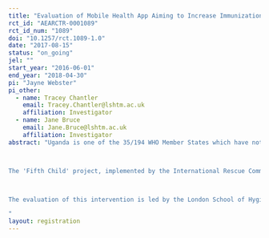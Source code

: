 ```yaml
---
title: "Evaluation of Mobile Health App Aiming to Increase Immunization Coverage in Northern Uganda "
rct_id: "AEARCTR-0001089"
rct_id_num: "1089"
doi: "10.1257/rct.1089-1.0"
date: "2017-08-15"
status: "on_going"
jel: ""
start_year: "2016-06-01"
end_year: "2018-04-30"
pi: "Jayne Webster"
pi_other:
  - name: Tracey Chantler
    email: Tracey.Chantler@lshtm.ac.uk
    affiliation: Investigator
  - name: Jane Bruce
    email: Jane.Bruce@lshtm.ac.uk
    affiliation: Investigator
abstract: "Uganda is one of the 35/194 WHO Member States which have not succeeded in reaching the Global Vaccine Action Plan’s (GVAP) intermediate goal of reaching 90% national coverage with three doses of diphtheria-tetanus-pertussis containing vaccines by 2015 (WHO, 2015). In the search for novel ways to address low and stagnating vaccination rates and improve access to and utilisation of immunisation services increased attention is being paid to the role of communities, and community engagement (CE) strategies (Sabarwal et al., 2015). Contextual factors and the degree to which community members understand and trust the immunisation process affect vaccination coverage rates (Rainey et al., 2011, Favin et al., 2012, Streefland et al., 1999). The effectiveness of CE strategies in addressing vaccine supply and demand factors and improving vaccine coverage is less well known. Evidence suggests that vaccine interventions that are designed and co-managed with community members are more likely to be successful, however more attention needs to be paid to evaluating and developing current CE practice (Sabarwal et al., 2015).  

The 'Fifth Child' project, implemented by the International Rescue Committee (IRC), is a community engagement strategy which utilizes an immunisation status data management and tracking system with two objectives: 1) To improve access to quality data on immunization status through a user-friendly data platform; and 2) to utilise community engagement to trace defaulters and optimize outreaches through collaboration between Community Health Workers, village leaders and health centre staff.  

The evaluation of this intervention is led by the London School of Hygiene and Tropical Medicine (LSHTM) and Innovations for Poverty Action (IPA) Uganda and aims to contribute to the emerging evidence base through a cluster randomised controlled trial (cRCT) with an embedded process evaluation and cost effectiveness analysis (undertaken by the IRC). Data collection will consist of household and health centre surveys during a baseline and endline, as well as a qualitative process evaluation component. 
"
layout: registration
---
```


